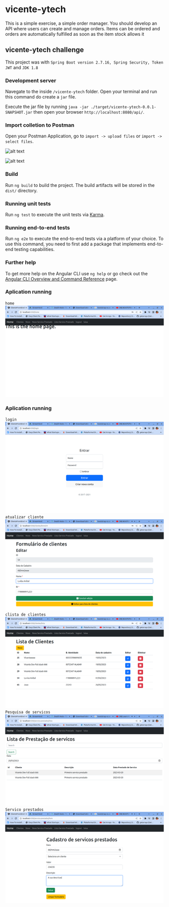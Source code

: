 # vicente-ytech
 This is a simple exercise, a simple order manager. You should develop an API where users can create and manage orders. Items can be ordered and orders are automatically fulfilled as soon as the item stock allows it

## vicente-ytech challenge

This project was with `Spring Boot version 2.7.16, Spring Security, Token JWT` and `JDK 1.8`

### Development server
 
Navegate to the inside `/vicente-ytech` folder. Open your terminal and run this command do create
a `jar` file. <br/> 

Execute the jar file by running `java -jar ./target/vicente-ytech-0.0.1-SNAPSHOT.jar` then open your browser `http://localhost:8080/api/`. <br/>

### Import colletion to Postman

Open your Postman Application, go to `import -> upload files` or `import -> select files`. 

![alt text](https://github.com/Vicente-jpro/blob/readme/images/import.PNG)

![alt text](https://github.com/Vicente-jpro/vicente-ytech/images/upload_file.PNG)

### Build

Run `ng build` to build the project. The build artifacts will be stored in the `dist/` directory.

### Running unit tests

Run `ng test` to execute the unit tests via [Karma](https://karma-runner.github.io).

### Running end-to-end tests

Run `ng e2e` to execute the end-to-end tests via a platform of your choice. To use this command, you need to first add a package that implements end-to-end testing capabilities.

### Further help

To get more help on the Angular CLI use `ng help` or go check out the [Angular CLI Overview and Command Reference](https://angular.io/cli) page.

### Aplication running

`home`
![alt text](https://github.com/Vicente-jpro/cliente-front-end/blob/master/src/assets/img-projects/home.png)

### Aplication running
`login`
![alt text](https://github.com/Vicente-jpro/cliente-front-end/blob/master/src/assets/img-projects/login.png)
`atualizar cliente`
![alt text](https://github.com/Vicente-jpro/cliente-front-end/blob/master/src/assets/img-projects/clientes-atualizar.png)
`clista de clientes`
![alt text](https://github.com/Vicente-jpro/cliente-front-end/blob/master/src/assets/img-projects/clientes-lista.png)
`Pesquisa de servicos`
![alt text](https://github.com/Vicente-jpro/cliente-front-end/blob/master/src/assets/img-projects/prestacao-servico-search.png)
`Servico prestados`
![alt text](https://github.com/Vicente-jpro/cliente-front-end/blob/master/src/assets/img-projects/servico-prestados-form-novo.png)
